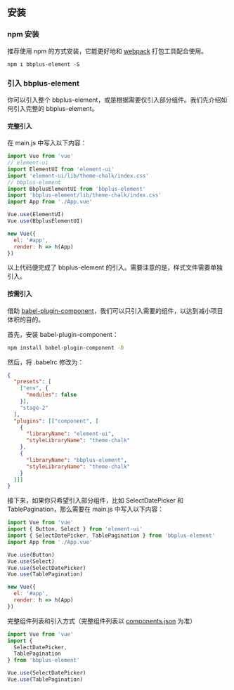 ## 安装

### npm 安装
推荐使用 npm 的方式安装，它能更好地和 [webpack](https://webpack.js.org/) 打包工具配合使用。

```shell
npm i bbplus-element -S
```

### 引入 bbplus-element

你可以引入整个 bbplus-element，或是根据需要仅引入部分组件。我们先介绍如何引入完整的 bbplus-element。

#### 完整引入

在 main.js 中写入以下内容：
```javascript
import Vue from 'vue'
// element-ui
import ElementUI from 'element-ui'
import 'element-ui/lib/theme-chalk/index.css'
// bbplus-element
import BbplusElementUI from 'bbplus-element'
import 'bbplus-element/lib/theme-chalk/index.css'
import App from './App.vue'

Vue.use(ElementUI)
Vue.use(BbplusElementUI)

new Vue({
  el: '#app',
  render: h => h(App)
})
```
以上代码便完成了 bbplus-element 的引入。需要注意的是，样式文件需要单独引入。

#### 按需引入

借助 [babel-plugin-component](https://github.com/QingWei-Li/babel-plugin-component)，我们可以只引入需要的组件，以达到减小项目体积的目的。

首先，安装 babel-plugin-component：

```bash
npm install babel-plugin-component -D
```

然后，将 .babelrc 修改为：
```json
{
  "presets": [
    ["env", {
      "modules": false
    }],
    "stage-2"
  ],
  "plugins": [["component", [
    {
      "libraryName": "element-ui",
      "styleLibraryName": "theme-chalk"
    },
    {
      "libraryName": "bbplus-element",
      "styleLibraryName": "theme-chalk"
    }
  ]]]
}
```

接下来，如果你只希望引入部分组件，比如 SelectDatePicker 和 TablePagination，那么需要在 main.js 中写入以下内容：

```javascript
import Vue from 'vue'
import { Button, Select } from 'element-ui'
import { SelectDatePicker, TablePagination } from 'bbplus-element'
import App from './App.vue'

Vue.use(Button)
Vue.use(Select)
Vue.use(SelectDatePicker)
Vue.use(TablePagination)

new Vue({
  el: '#app',
  render: h => h(App)
})
```

完整组件列表和引入方式（完整组件列表以 [components.json](http://git.babybus.com/liuzhaozhi/bb-element/blob/master/components.json) 为准）

```javascript
import Vue from 'vue'
import {
  SelectDatePicker,
  TablePagination
} from 'bbplus-element'

Vue.use(SelectDatePicker)
Vue.use(TablePagination)
